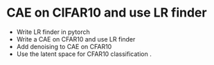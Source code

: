 # CAE on CIFAR10 and use LR finder

- Write LR finder in pytorch 
- Write a CAE on CFAR10 and use LR finder
- Add denoising to CAE on CFAR10
- Use the latent space for CFAR10 classification
.
